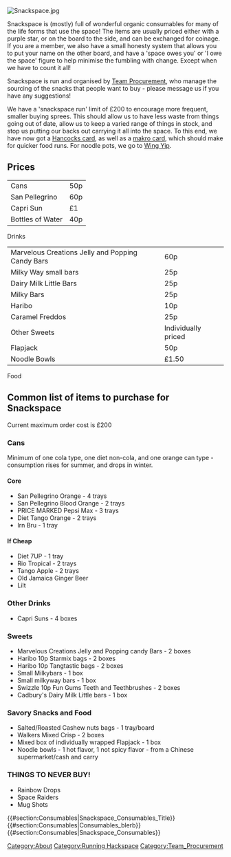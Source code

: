 ![](Snackspace.jpg "Snackspace.jpg")

Snackspace is (mostly) full of wonderful organic consumables for many of
the life forms that use the space! The items are usually priced either
with a purple star, or on the board to the side, and can be exchanged
for coinage. If you are a member, we also have a small honesty system
that allows you to put your name on the other board, and have a 'space
owes you' or 'I owe the space' figure to help minimise the fumbling with
change. Except when we have to count it all!

Snackspace is run and organised by [Team
Procurement](Team_Procurement "wikilink"), who manage the sourcing of
the snacks that people want to buy - please message us if you have any
suggestions!

We have a 'snackspace run' limit of £200 to encourage more frequent,
smaller buying sprees. This should allow us to have less waste from
things going out of date, allow us to keep a varied range of things in
stock, and stop us putting our backs out carrying it all into the space.
To this end, we have now got a [Hancocks
card](https://www.google.co.uk/maps/place/Hancocks/@53.471005,-2.193808,15z/data=!4m5!3m4!1s0x0:0x74ae9fefe5d30e01!8m2!3d53.471005!4d-2.193808),
as well as a [makro
card](https://www.google.co.uk/maps/place/Makro+Manchester/@53.4630013,-2.3967165,17z/data=!3m1!4b1!4m5!3m4!1s0x487ba944249e094f:0x62e4b59a6942b0f5!8m2!3d53.4630013!4d-2.3945278),
which should make for quicker food runs. For noodle pots, we go to [Wing
Yip](https://www.google.co.uk/maps/place/Wing+Yip+Ltd/@53.48678,-2.2288292,15z/data=!4m5!3m4!1s0x0:0x8535abdd87df9ea4!8m2!3d53.48678!4d-2.2288292).

Prices
------

|                  |     |
|------------------|-----|
| Cans             | 50p |
| San Pellegrino   | 60p |
| Capri Sun        | £1  |
| Bottles of Water | 40p |

Drinks

|                                                  |                     |
|--------------------------------------------------|---------------------|
| Marvelous Creations Jelly and Popping Candy Bars | 60p                 |
| Milky Way small bars                             | 25p                 |
| Dairy Milk Little Bars                           | 25p                 |
| Milky Bars                                       | 25p                 |
| Haribo                                           | 10p                 |
| Caramel Freddos                                  | 25p                 |
| Other Sweets                                     | Individually priced |
| Flapjack                                         | 50p                 |
| Noodle Bowls                                     | £1.50               |

Food

Common list of items to purchase for Snackspace
-----------------------------------------------

Current maximum order cost is £200

### Cans

Minimum of one cola type, one diet non-cola, and one orange can type -
consumption rises for summer, and drops in winter.

#### Core

-   San Pellegrino Orange - 4 trays
-   San Pellegrino Blood Orange - 2 trays
-   PRICE MARKED Pepsi Max - 3 trays
-   Diet Tango Orange - 2 trays
-   Irn Bru - 1 tray

#### If Cheap

-   Diet 7UP - 1 tray
-   Rio Tropical - 2 trays
-   Tango Apple - 2 trays
-   Old Jamaica Ginger Beer
-   Lilt

### Other Drinks

-   Capri Suns - 4 boxes

### Sweets

-   Marvelous Creations Jelly and Popping candy Bars - 2 boxes
-   Haribo 10p Starmix bags - 2 boxes
-   Haribo 10p Tangtastic bags - 2 boxes
-   Small Milkybars - 1 box
-   Small milkyway bars - 1 box
-   Swizzle 10p Fun Gums Teeth and Teethbrushes - 2 boxes
-   Cadbury's Dairy Milk Little bars - 1 box

### Savory Snacks and Food

-   Salted/Roasted Cashew nuts bags - 1 tray/board
-   Walkers Mixed Crisp - 2 boxes
-   Mixed box of individually wrapped Flapjack - 1 box
-   Noodle bowls - 1 hot flavor, 1 not spicy flavor - from a Chinese
    supermarket/cash and carry

### THINGS TO NEVER BUY!

-   Rainbow Drops
-   Space Raiders
-   Mug Shots

{{\#section:Consumables\|Snackspace_Consumables_Title}}
{{\#section:Consumables\|Consumables_blerb}}
{{\#section:Consumables\|Snackspace_Consumables}}

[Category:About](Category:About "wikilink") [Category:Running
Hackspace](Category:Running_Hackspace "wikilink")
[Category:Team_Procurement](Category:Team_Procurement "wikilink")